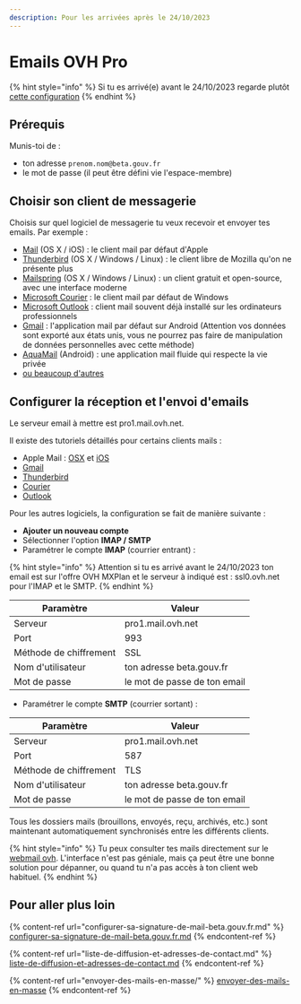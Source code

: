 ```yaml
---
description: Pour les arrivées après le 24/10/2023
---
```


# Emails OVH Pro

{% hint style="info" %}
Si tu es arrivé(e) avant le 24/10/2023 regarde plutôt [cette configuration](envoyer-et-recevoir-des-emails-beta.gouv.fr-avec-loffre-ovh-mx-plan.md)&#x20;
{% endhint %}

## Prérequis

Munis-toi de :

* ton adresse `prenom.nom@beta.gouv.fr`
* le mot de passe (il peut être défini vie l'espace-membre)

## Choisir son client de messagerie

Choisis sur quel logiciel de messagerie tu veux recevoir et envoyer tes emails. Par exemple :

* [Mail](https://support.apple.com/fr-fr/mail) (OS X / iOS) : le client mail par défaut d'Apple
* [Thunderbird](https://www.thunderbird.net/fr/) (OS X / Windows / Linux) : le client libre de Mozilla qu'on ne présente plus
* [Mailspring](https://getmailspring.com) (OS X / Windows / Linux) : un client gratuit et open-source, avec une interface moderne
* [Microsoft Courier](https://www.microsoft.com/fr-fr/p/courrier-et-calendrier/9wzdncrfhvqm?activetab=pivot:overviewtab) : le client mail par défaut de Windows
* [Microsoft Outlook](https://www.microsoft.com/fr-fr/microsoft-365/outlook/email-and-calendar-software-microsoft-outlook) : client mail souvent déjà installé sur les ordinateurs professionnels
* [Gmail](https://play.google.com/store/apps/details?id=com.google.android.gm\&hl=fr) : l'application mail par défaut sur Android (Attention vos données sont exporté aux états unis, vous ne pourrez pas faire de manipulation de données personnelles avec cette méthode)
* [AquaMail](https://www.aqua-mail.com) (Android) : une application mail fluide qui respecte la vie privée
* [ou beaucoup d'autres](https://duckduckgo.com/?q=meilleurs+clients+mails)

## **Configurer la réception et l'envoi d'emails**

Le serveur email à mettre est pro1.mail.ovh.net.

Il existe des tutoriels détaillés pour certains clients mails :

* Apple Mail : [OSX](https://help.ovhcloud.com/csm/fr-email-pro-macos-mailapp-configuration?id=kb\_article\_view\&sysparm\_article=KB0052267) et [iOS](https://help.ovhcloud.com/csm/fr-email-pro-iphone-configuration?id=kb\_article\_view\&sysparm\_article=KB0040235)
* [Gmail](https://help.ovhcloud.com/csm/fr-email-pro-gmail-configuration?id=kb\_article\_view\&sysparm\_article=KB0052250)
* [Thunderbird](https://help.ovhcloud.com/csm/fr-email-pro-thunderbird-windows-configuration?id=kb\_article\_view\&sysparm\_article=KB0052285)
* [Courier](https://help.ovhcloud.com/csm/fr-email-pro-windows-10-mailapp-configuration?id=kb\_article\_view\&sysparm\_article=KB0052304)
* [Outlook](https://help.ovhcloud.com/csm/fr-email-pro-outlook-windows-configuration?id=kb\_article\_view\&sysparm\_article=KB0052268)

Pour les autres logiciels, la configuration se fait de manière suivante :

* **Ajouter un nouveau compte**
* Sélectionner l'option **IMAP / SMTP**
* Paramétrer le compte **IMAP** (courrier entrant) :&#x20;

{% hint style="info" %}
Attention si tu es arrivé avant le 24/10/2023 ton email est sur l'offre OVH MXPlan et le serveur à indiqué est : ssl0.ovh.net pour l'IMAP et le SMTP.
{% endhint %}

| Paramètre              | Valeur                       |
| ---------------------- | ---------------------------- |
| Serveur                | pro1.mail.ovh.net            |
| Port                   | 993                          |
| Méthode de chiffrement | SSL                          |
| Nom d'utilisateur      | ton adresse beta.gouv.fr     |
| Mot de passe           | le mot de passe de ton email |

* Paramétrer le compte **SMTP** (courrier sortant) :

| Paramètre              | Valeur                       |
| ---------------------- | ---------------------------- |
| Serveur                | pro1.mail.ovh.net            |
| Port                   | 587                          |
| Méthode de chiffrement | TLS                          |
| Nom d'utilisateur      | ton adresse beta.gouv.fr     |
| Mot de passe           | le mot de passe de ton email |

Tous les dossiers mails (brouillons, envoyés, reçu, archivés, etc.) sont maintenant automatiquement synchronisés entre les différents clients.

{% hint style="info" %}
Tu peux consulter tes mails directement sur le [webmail ovh](https://pro1.mail.ovh.net/). L'interface n'est pas géniale, mais ça peut être une bonne solution pour dépanner, ou quand tu n'a pas accès à ton client web habituel.
{% endhint %}

## Pour aller plus loin

{% content-ref url="configurer-sa-signature-de-mail-beta.gouv.fr.md" %}
[configurer-sa-signature-de-mail-beta.gouv.fr.md](configurer-sa-signature-de-mail-beta.gouv.fr.md)
{% endcontent-ref %}

{% content-ref url="liste-de-diffusion-et-adresses-de-contact.md" %}
[liste-de-diffusion-et-adresses-de-contact.md](liste-de-diffusion-et-adresses-de-contact.md)
{% endcontent-ref %}

{% content-ref url="envoyer-des-mails-en-masse/" %}
[envoyer-des-mails-en-masse](envoyer-des-mails-en-masse/)
{% endcontent-ref %}
